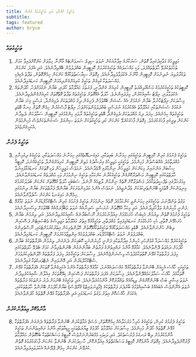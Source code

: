 ```yaml
---
title: ތަހުގީގު ކުރުމާއި އަދި ތަހުގީގުތައް ފެށުން
subtitle: 
tags: featured
author: bryce
---
```


<h3>ތަހުގީގުތައް</h3>

<ol>
<li>މަޖިލީހުގެ ގަވާއިދުގައިވާ ގޮތުން، ސަރުކާރުގެ އިދާރާއަކުން ނުވަތަ ސިވިލް ސަރވަންޓެއް ގާނޫނާ ހިލާފަށް ކަންކޮށްފައިވާ ކަމަށް ތުހުމަތުކުރެވޭ ހާލަތްތައްފަދަ، ވަކި މައްސަލައެއް ތަހުގީގުކުރުމަށް ކޮމިޓީއިން ބައްދަލުވުން ބޭއްވިދާނެއެވެ. އަދި އެފަދަ ކަންކަން ތަކުރާރުވިޔަ ނުދިނުމަށް ކޮމިޓީއިން ގާނޫނު އެކުލަވާލެވިދާނެއެވެ. މިގޮތަށް ސިޔާސަތުތަކާގުޅޭ ކަންކަން ހިމެނޭގޮތުން، ތަފާތު އެކިއެކި މައްސަލަތަކާ ގުޅިގެން ތަހުގީގު ކުރިއަށްގެންދިއުމަށް ކޮމިޓީއިން ކަނޑައެޅިދާނެއެވެ. </li>
<li>ކޮމިޓީތަކުގެ ތަހުގީގުކުރުމުގެ މަސްއޫލިއްޔަތު ކޮމިޓީއިން ކުރިއަށް ގެންދާނީ، ފުރަތަމަ މައުލޫމާތު ހޯދައި، ބަޔާން ނެގުމަށްފަހު، ހޯދުންތައް އެކުލަވާލައި، ރިޕޯޓު ޝާއިއުކުރުން، މިފަދައިންނެވެ. ހާލަތާ އެއްގޮތަށް ތަހުގީގުތައް ތަފާތު ގޮތްގޮތަށް ކުރިއަށްގެންދެވިދާނެއެވެ. މިސާލަކަށް ރިޕޯޓަކާނުލާ ބަޔާން ނެގުމަށް އެއް ސެޝަން ބޭއްވުމުން ފެށިގެން ދިގު މުއްދަތަކަށް ދެމިގެންދާ، ރަސްމީ ގިނަ ބަޔާން ނެގުމުގެ ސެޝަންތަކާއި މައުލޫމާތު އެއްކުރުމުގެ ނުރަސްމީ ބައްދަލުވުންތަކަށްފަހު، ރިޕޯޓު ފާސްކުރުން ހިމެނޭ ގޮތަށް ހިނގާ ބޮޑެތި ތަހުގީގުތައް ހިމެނެއެވެ. މިފަދަ ދިގު މުއްދަތަކަށް ދެމިގެންދާ ބޮޑެތި ތަހުގީގުތައް ރާވައި ހިންގުމުގައި ކޮމިޓީއިން ސަމާލުކަން ދެވިދާނެ ކަންކަން ތިރީގައި ފާހަގަކުރަމެވެ. މިގޮތަށް ފާހަގަކުރެވޭ ކަންކަން ކުދި ތަހުގީގުތަކަށް ނުވަތަ ސިންގަލް ސެޝަންތަކަށްވެސް މުހިންމުވުން އެކަށީގެންވެއެވެ. </li>
</ol>


<h3>ތަހުގީގު ފެށުން</h3>

<ol start="3">
<li>ތަހުގީގު ފެށުމުގެ ކުރިން ކޮމިޓީއިން ތަހުގީގުގައި ހިމަނާނެ ބައިތަކާއި، މައިގަނޑުގޮތެއްގައި ހިމަނާނެ މައްސަލަތަކާއި، ތަހުގީގުގެ ދިގުމިނާއި މުއްދަތާމެދު އެއްބަސްވުން މުހިންމެވެ. ތަހުގީގަކީ މަޖިލީހުގެ އިރުޝާދުގެ މަތިން ކޮމިޓީއިން ކުރިއަށްގެންދާ ތަހުގީގެއްނަމަ، ކޮމިޓީއާ ހިސާބަށް އަންނައިރު މިކަންކަން މަޖިލީހުން ނިންމާފައި އޮވެދާނެއެވެ. ނަމަވެސް މަޖިލީހުން ވަކި ގޮތަކަށް ކަނޑައަޅާފައިނުވާ ހާލަތްތަކުގައި ކޮމިޓީއިން މަޝްވަރާކޮށްގެން ތަހުގީގުކުރާނެ ކަންކަމާއި ތަހުގީގު ނިންމުމަށް ވަކި މުއްދަތެއް ކަނޑައަޅަންވާނެއެވެ. މިމަރުހަލާގައި ތަފްސީލުތަކާމެދު މަޝްވަރާކޮށް ގޮތެއް ނިންމުން ލާޒިމެއް ނޫނެވެ. ސަބަބަކީ ހާލަތާ ގުޅޭގޮތަށް ކަންކަން ބަދަލުކުރުމުގެ މިނިވަންކަން އޮތުމަކީ ބޭނުންތެރިކަމަކަށް ވެދާނެތީއެވެ. ނަމަވެސް އެންމެ މަދުމިންވަރަކަށް ބަޔާންދޭ ފަރާތްތަކަށް ބަޔާން ދިނުމުގައި ހިމެނޭނެ މައިގަނޑު ކަންކަން ސާފުވާންވާނެއެވެ. </li>
<li>ވަގުތު ތަންދޭނަމަ، ތަހުގީގުގައި ހިމަނަންވީ ކަންކަމާމެދު ގޮތެއް ނިންމުމަށް ތަހުގީގު ފެށުމުގެ ކުރިން ސްޓޭކްހޯލްޑަރުން ނުވަތަ ކަމާގުޅޭ ފަންނީ މާހިރުންގެ ލަފާހޯދިދާނެއެވެ. އަދި މިކަމާ ގުޅޭގޮތުން ނުރަސްމީ ސެމިނާއެއް ނުވަތަ ވެބްފޯރަމްއެއް ބޭއްވުމަށް ވިސްނިދާނެއެވެ. </li>
<li>ތަހުގީގު ފެށުމުގެ ގޮތުން ލިޔުމުން ހެކިބަސް ހުށަހެޅުމަށް އިއުލާނުކުރުމަށް ނޫސްބަޔާނެއް ޝާއިއުކުރެވިދާނެއެވެ. އަދި ލިޔުމުން ބަޔާން ހުށަހެޅޭނެ ގޮތާއި، ހެކި ހުށަހެޅުމަށް ކަނޑައެޅިފައިވާ މުއްދަތާއި، ތަހުގީގާގުޅޭ އިތުރު މައުލޫމާތު މަޖިލިސްގެ ވެބްސައިޓުން ފަސޭހައިން ލިބެން ހުންނަންވާނެއެވެ. ބޮޑެތި މައްސަލަތަކާގުޅޭ ތަހުގީގުތަކާގުޅޭގޮތުން ހޭލުންތެރިކަން އިތުރުކުރުމަށްޓަކައި، ނޫސްވެރިންގެ ބައްދަލުވުން ނުވަތަ ސްޓޭކްހޯލްޑަރ ބައްދަލުވުމެއް އިންތިޒާމުކުރުމަށް ކޮމިޓީއިން ކަނޑައެޅިދާނެއެވެ. </li>
<li>ތަހުގީގުކުރެވޭ މައްސަލައާ ގުޅުންހުރި މުހިންމު އިދާރާތަކާއި ފަންނީ މާހިރުންނަކީ ކޮބައިކަން ދެނެގަނެ، ލިޔުމުން އެފަރާތްތަކުގެ ބަޔާން ހޯދުމަށް ދައުވަތު ދޭންވާނެއެވެ. ކަމާގުޅޭ އާންމު ރައްޔިތުންގެ ފަރާތުން ބަޔާންނެގުން ބޭނުންތެރިވާނެ ކަމަށް ބެލެވޭ ހާލަތްތަކުގައި މިފަދަ ފަރާތްތަކާ ގުޅޭނެ ގޮތްތަކާމެދުވެސް ވިސްނަންޖެހޭނެއެވެ. މިސާލަކަށް ތަހުގީގާމެދު މިފަދަ ފަރާތްތައް ހޭލުންތެރިކުރުވުމަށް ސްޓޭކްހޯލްޑަރުން އަދި އޮންލައިން ނެޓްވަރކްތަކާ ގުޅިދާނެއެވެ. </li>
<li>ތަހުގީގަކީ ހާއްސަ އެހީއަށް ބޭނުންވާ ފަރާތްތަކާގުޅޭ މައްސަލައެއްނަމަ، ކަމާގުޅޭ ފަރާތްތަކާ އެންމެ އެކަށީގެންވާ ގޮތަކަށް އެފަރާތްތަކާ ގުޅޭނެ ގޮތަކާމެދު ހާއްސަ ސަމާލުކަމެއްދޭންވާނެއެވެ. މިސާލަކަށް އެފަދަ ފަރާތްތަކަށް ފަސޭހައިން ކިޔޭގޮތަކަށް އިއުލާން ޝާއިއުކުރެވިދާނެ ނުވަތަ އިޝާރީ ބަސް ބޭނުންކޮށްގެން ވިޑިއޯއެއް ތައްޔާރުކޮށް އާންމުކުރެދާނެއެވެ. އަދި ތަހުގީގުގެ ބޭނުމަށް ދުރު ރަށްތަކުގެ ފަރާތްތައް ނުވަތަ އެނޫންވެސް އެބައެއްގެ ބަސްއިއްވުމުގެ ބާރުދެރަ ފަރާތްތަކުގެ (މާޖިނަލައިޒްޑް ގްރޫޕްސް) ބަޔާންހޯދުމަށް ބޭނުންވާ ހާލަތްތަކުގައި، އެކަމަށް ހާއްސަކޮށް އިތުރު ވަގުތު ކަނޑައަޅައި އަދި އެފަރާތްތަކާ ގުޅޭނެ ގޮތްތައް ހޯދަންވާނެއެވެ. </li>
</ol>

<h3>އާންމުކޮށް އިއުލާންކުރުން</h3>

<ol start="8">
<li>ތަހުގީގު ފެށުމުގެ ކުރިން، ތަހުގީގުގެ ހުރިހާ މަރުހަލާއެއް ހިމެނޭގޮތަށް، މެސެޖް އަމާޒުކުރަން ބޭނުންވާ ފަރާތްތައް ދެނެގަނެ އެފަރާތްތަކާ ގުޅޭނެ ގޮތްތައް ހޯދުން މުހިންމެވެ. މިސާލަކަށް މައުލޫމާތު ހޯދުމުގެ ޒިޔާރަތްތަކަކީ މީޑިއާތަކާއި އާންމު ރައްޔިތުންނަށް ތަހުގީގު އާންމުކުރުމަށް ލިބޭ ރަނގަޅު ފުރުސަތެކެވެ. އަދި ވަކިވަކި މެމްބަރުންނަށްވެސް ކޮމިޓީގެ މަސައްކަތްތަކާ ބެހޭގޮތުން މައުލޫމާތު ފޯރުކޮށްދެވިދާނެއެވެ. މިގޮތަށް އާންމުކޮށް ކޮމިޓީގެ މަސައްކަތްތައް އިއުލާންކޮށް، ހާސިލުކުރަން ބޭނުންވާ ކަންކަން ފާހަގަކުރުމުގެ ގޮތުން ކުރެވޭނެ ކަންކަން ހިމެނޭ ޕްލޭނެއް އެކުލަވައިލެވިދާނެއެވެ. </li>
</ol>

